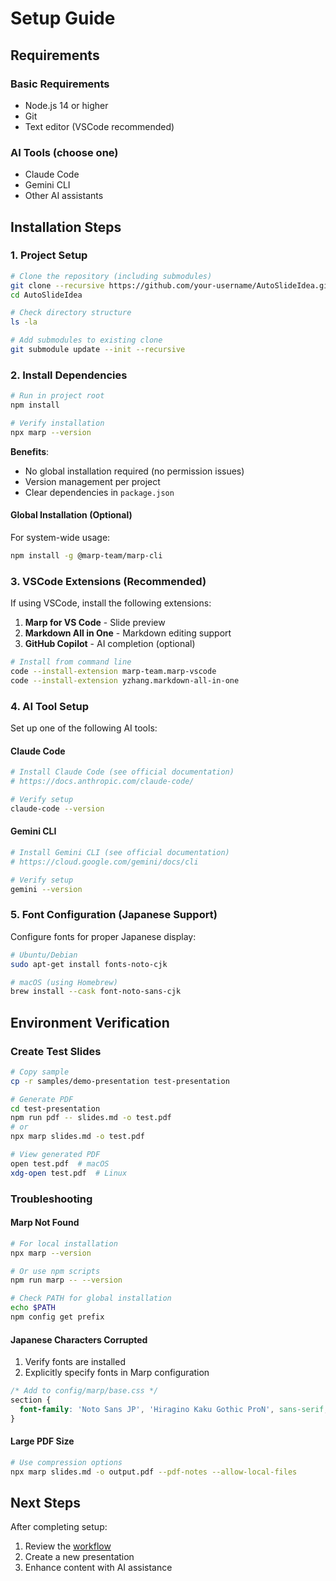 # Setup Guide

## Requirements

### Basic Requirements

- Node.js 14 or higher
- Git
- Text editor (VSCode recommended)

### AI Tools (choose one)

- Claude Code
- Gemini CLI
- Other AI assistants

## Installation Steps

### 1. Project Setup

```bash
# Clone the repository (including submodules)
git clone --recursive https://github.com/your-username/AutoSlideIdea.git
cd AutoSlideIdea

# Check directory structure
ls -la

# Add submodules to existing clone
git submodule update --init --recursive
```

### 2. Install Dependencies

```bash
# Run in project root
npm install

# Verify installation
npx marp --version
```

**Benefits**:
- No global installation required (no permission issues)
- Version management per project
- Clear dependencies in `package.json`

#### Global Installation (Optional)

For system-wide usage:

```bash
npm install -g @marp-team/marp-cli
```

### 3. VSCode Extensions (Recommended)

If using VSCode, install the following extensions:

1. **Marp for VS Code** - Slide preview
2. **Markdown All in One** - Markdown editing support
3. **GitHub Copilot** - AI completion (optional)

```bash
# Install from command line
code --install-extension marp-team.marp-vscode
code --install-extension yzhang.markdown-all-in-one
```

### 4. AI Tool Setup

Set up one of the following AI tools:

#### Claude Code
```bash
# Install Claude Code (see official documentation)
# https://docs.anthropic.com/claude-code/

# Verify setup
claude-code --version
```

#### Gemini CLI
```bash
# Install Gemini CLI (see official documentation)
# https://cloud.google.com/gemini/docs/cli

# Verify setup
gemini --version
```

### 5. Font Configuration (Japanese Support)

Configure fonts for proper Japanese display:

```bash
# Ubuntu/Debian
sudo apt-get install fonts-noto-cjk

# macOS (using Homebrew)
brew install --cask font-noto-sans-cjk
```

## Environment Verification

### Create Test Slides

```bash
# Copy sample
cp -r samples/demo-presentation test-presentation

# Generate PDF
cd test-presentation
npm run pdf -- slides.md -o test.pdf
# or
npx marp slides.md -o test.pdf

# View generated PDF
open test.pdf  # macOS
xdg-open test.pdf  # Linux
```

### Troubleshooting

#### Marp Not Found

```bash
# For local installation
npx marp --version

# Or use npm scripts
npm run marp -- --version

# Check PATH for global installation
echo $PATH
npm config get prefix
```

#### Japanese Characters Corrupted

1. Verify fonts are installed
2. Explicitly specify fonts in Marp configuration

```css
/* Add to config/marp/base.css */
section {
  font-family: 'Noto Sans JP', 'Hiragino Kaku Gothic ProN', sans-serif;
}
```

#### Large PDF Size

```bash
# Use compression options
npx marp slides.md -o output.pdf --pdf-notes --allow-local-files
```

## Next Steps

After completing setup:

1. Review the [workflow](workflow.md)
2. Create a new presentation
3. Enhance content with AI assistance
